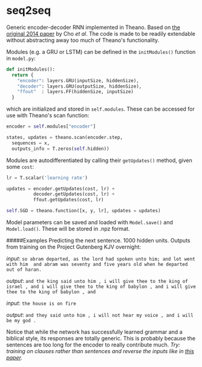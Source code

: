 # seq2seq
Generic encoder-decoder RNN implemented in Theano. Based on [the original 2014 paper](http://arxiv.org/abs/1406.1078) by Cho *et al*. The code is made to be readily extendable without abstracting away too much of Theano's functionality.

Modules (e.g. a GRU or LSTM) can be defined in the `initModules()` function in `model.py`:
```python
def initModules():
  return {
    "encoder": layers.GRU(inputSize, hiddenSize), 
    "decoder": layers.GRU(outputSize, hiddenSize), 
    "ffout"  : layers.FF(hiddenSize, inputSize)
  }
```
which are initialized and stored in `self.modules`. These can be accessed for use with Theano's scan function:
```python
encoder = self.modules["encoder"]

states, updates = theano.scan(encoder.step, 
  sequences = x, 
  outputs_info = T.zeros(self.hidden))
```
Modules are autodifferentiated by calling their `getUpdates()` method, given some `cost`:
```python
lr = T.scalar('learning rate')

updates = encoder.getUpdates(cost, lr) + 
          decoder.getUpdates(cost, lr) + 
          ffout.getUpdates(cost, lr)

self.SGD = theano.function([x, y, lr], updates = updates)
```
Model parameters can be saved and loaded with `Model.save()` and `Model.load()`. These will be stored in .npz format.

#####Examples
Predicting the next sentence. 1000 hidden units. Outputs from training on the Project Gutenberg KJV overnight:

*input*: `so abram departed, as the lord had spoken unto him; and lot went with him  and abram was seventy and five years old when he departed out of haran.`

*output*: `and the king said unto him , i will give thee to the king of israel , and i will give thee to the king of babylon , and i will give thee to the king of babylon , and`

*input*: `the house is on fire`

*output*: `and they said unto him , i will not hear my voice , and i will be my god .`

Notice that while the network has successfully learned grammar and a biblical style, its responses are totally generic. This is probably because the sentences are too long for the encoder to really contribute much. *Try: training on clauses rather than sentences and reverse the inputs like in [this paper](http://papers.nips.cc/paper/5346-sequence-to-sequence-learning-with-neural-networks.pdf).*
